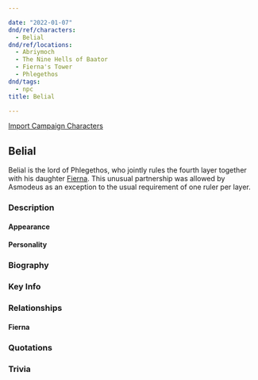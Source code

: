 ```yaml
---

date: "2022-01-07"
dnd/ref/characters:
  - Belial
dnd/ref/locations:
  - Abriymoch
  - The Nine Hells of Baator
  - Fierna's Tower
  - Phlegethos
dnd/tags:
  - npc
title: Belial

---
```


[Import Campaign Characters](/dnd/characters/)

## Belial

Belial is the lord of Phlegethos, who jointly rules the fourth layer together with his daughter [Fierna](/dnd/npcs/fierna). This unusual partnership was allowed by Asmodeus as an exception to the usual requirement of one ruler per layer.

### Description

#### Appearance

#### Personality

### Biography

### Key Info

### Relationships

#### Fierna

### Quotations

### Trivia
